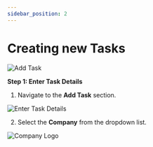 ```yaml
---
sidebar_position: 2
---
```


# Creating new Tasks

![Add Task](/img/add-task.png)

**Step 1: Enter Task Details**
1. Navigate to the **Add Task** section.

![Enter Task Details](\img\Enter-task.png)

2. Select the **Company** from the dropdown list.

![Company Logo](/img/company.png)
